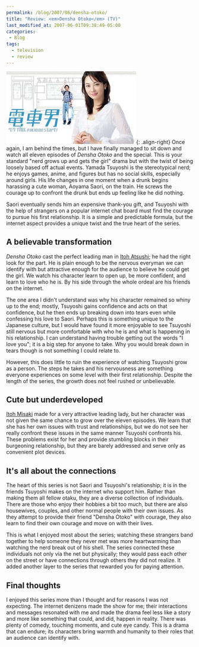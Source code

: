 ```yaml
---
permalink: /blog/2007/06/densha-otoko/
title: "Review: <em>Densha Otoko</em> (TV)"
last_modified_at: 2007-06-01T09:38:49-05:00
categories:
 - Blog
tags:
  - television
  - review
---
```


![Densha Otoko](/assets/images/reviews/densha_otoko.jpg){: .align-right}
Once again, I am behind the times, but I have finally managed to sit down and watch all eleven episodes of _Densha Otoko_
and the special. This is your standard &quot;nerd grows up and gets the girl&quot; drama but with the twist of being
loosely based off actual events. Yamada Tsuyoshi is the stereotypical nerd; he enjoys games, anime, and figures but has
no social skills, especially around girls. His life changes in one moment when a drunk begins harassing a cute woman,
Aoyama Saori, on the train. He screws the courage up to confront the drunk but ends up feeling like he did nothing.

Saori eventually sends him an expensive thank-you gift, and Tsuyoshi with the help of strangers on a popular internet
chat board must find the courage to pursue his first relationship. It is a simple and predictable formula, but the
internet aspect provides a unique twist and the true heart of the series.

## A believable transformation
_Densha Otoko_ cast the perfect leading man in [Itoh Atsushi](http://wiki.d-addicts.com/Itoh_Atsushi); he had the right
look for the part. He is plain enough to be the nervous everyman we can identify with but attractive enough for the
audience to believe he could get the girl. We watch his character learn to open up, be more confident, and learn to love
who he is. By his side through the whole ordeal are his friends on the internet.

The one area I didn't understand was why his character remained so whiny up to the end; mostly, Tsuyoshi gains confidence
and acts on that confidence, but he then ends up breaking down into tears even while confessing his love to Saori. Perhaps
this is something unique to the Japanese culture, but I would have found it more enjoyable to see Tsuyoshi still nervous
but more comfortable with who he is and what is happening in his relationship. I can understand having trouble getting
out the words &quot;I love you&quot;; it is a big step for anyone to take. Why you would break down in tears though is
not something I could relate to.

However, this does little to ruin the experience of watching Tsuyoshi grow as a person. The steps he takes and his
nervousness are something everyone experiences on some level with their first relationship. Despite the length of the
series, the growth does not feel rushed or unbelievable.

## Cute but underdeveloped
[Itoh Misaki](http://wiki.d-addicts.com/Itoh_Misaki) made for a very attractive leading lady, but her character was not
given the same chance to grow over the eleven episodes. We learn that she has her own issues with trust and relationships,
but we do not see her really confront these issues in the same manner Tsuyoshi confronts his. These problems exist for
her and provide stumbling blocks in their burgeoning relationship, but they are barely addressed and serve only as
convenient plot devices.

## It's all about the connections
The heart of this series is not Saori and Tsuyoshi's relationship; it is in the friends Tsuyoshi makes on the internet
who support him. Rather than making them all fellow otaku, they are a diverse collection of individuals. There are those
who enjoy their hobbies a bit too much, but there are also housewives, couples, and other normal people with their own
issues. As they attempt to provide their friend &quot;Densha Otoko&quot; with courage, they also learn to find their own
courage and move on with their lives.

This is what I enjoyed most about the series; watching these strangers band together to help someone they never met was
more heartwarming than watching the nerd break out of his shell. The series connected these individuals not only via the
net but physically; they would pass each other on the street or have connections through others they did not realize. It
added another layer to the series that rewarded you for paying attention.

## Final thoughts
I enjoyed this series more than I thought and for reasons I was not expecting. The internet denizens made the show for me;
their interactions and messages resonated with me and made the drama feel less like a story and more like something that
could, and did, happen in reality. There was plenty of comedy, touching moments, and cute eye candy. This is a drama that
can endure; its characters bring warmth and humanity to their roles that an audience can identify with.